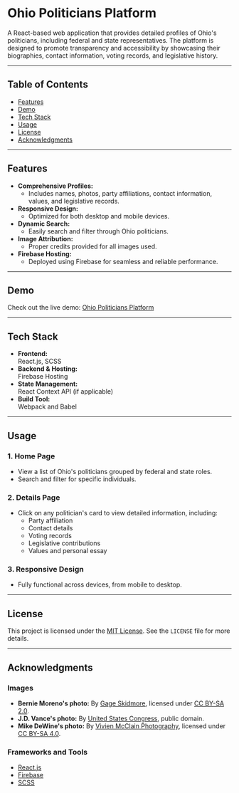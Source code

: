 # Ohio Politicians Platform

A React-based web application that provides detailed profiles of Ohio's politicians, including federal and state representatives. The platform is designed to promote transparency and accessibility by showcasing their biographies, contact information, voting records, and legislative history.

---

## Table of Contents

- [Features](#features)
- [Demo](#demo)
- [Tech Stack](#tech-stack)
- [Usage](#usage)
- [License](#license)
- [Acknowledgments](#acknowledgments)

---

## Features

- **Comprehensive Profiles:**
  - Includes names, photos, party affiliations, contact information, values, and legislative records.
- **Responsive Design:**
  - Optimized for both desktop and mobile devices.
- **Dynamic Search:**
  - Easily search and filter through Ohio politicians.
- **Image Attribution:**
  - Proper credits provided for all images used.
- **Firebase Hosting:**
  - Deployed using Firebase for seamless and reliable performance.

---

## Demo

Check out the live demo: [Ohio Politicians Platform](https://your-firebase-app-url.web.app/)

---

## Tech Stack

- **Frontend:**  
  React.js, SCSS
- **Backend & Hosting:**  
  Firebase Hosting
- **State Management:**  
  React Context API (if applicable)
- **Build Tool:**  
  Webpack and Babel

---

## Usage

### 1. Home Page
- View a list of Ohio's politicians grouped by federal and state roles.
- Search and filter for specific individuals.

### 2. Details Page
- Click on any politician's card to view detailed information, including:
  - Party affiliation
  - Contact details
  - Voting records
  - Legislative contributions
  - Values and personal essay

### 3. Responsive Design
- Fully functional across devices, from mobile to desktop.

---

## License

This project is licensed under the [MIT License](https://opensource.org/licenses/MIT). See the `LICENSE` file for more details.

---

## Acknowledgments

### Images
- **Bernie Moreno's photo:** By [Gage Skidmore](https://commons.wikimedia.org/wiki/File:Bernie_Moreno.jpg), licensed under [CC BY-SA 2.0](https://creativecommons.org/licenses/by-sa/2.0/).
- **J.D. Vance's photo:** By [United States Congress](https://commons.wikimedia.org/wiki/File:Senator_Vance_Portrait.jpeg), public domain.
- **Mike DeWine's photo:** By [Vivien McClain Photography](https://commons.wikimedia.org/wiki/File:Mike_DeWine.jpg), licensed under [CC BY-SA 4.0](https://creativecommons.org/licenses/by-sa/4.0/).

### Frameworks and Tools
- [React.js](https://reactjs.org/)
- [Firebase](https://firebase.google.com/)
- [SCSS](https://sass-lang.com/)
